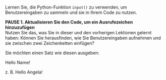 Lernen Sie, die Python-Funktion `input()` zu verwenden, um Benutzereingaben zu sammeln und sie in Ihrem Code zu nutzen.

**PAUSE 1. Aktualisieren Sie den Code, um ein Ausrufezeichen hinzuzufügen**  
Nutzen Sie das, was Sie in dieser und den vorherigen Lektionen gelernt haben: Können Sie herausfinden, wie Sie Benutzereingaben aufnehmen und sie zwischen zwei Zeichenketten einfügen?

Sie möchten einen Satz wie diesen ausgeben:

Hello Name!

z. B. Hello Angela!